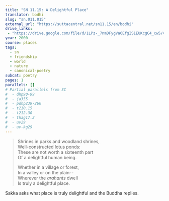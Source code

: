 ```yaml
---
title: "SN 11.15: A Delightful Place"
translator: bodhi
slug: "sn.011.015"
external_url: "https://suttacentral.net/sn11.15/en/bodhi"
drive_links:
 - "https://drive.google.com/file/d/1LPz-_7nmDFygVa6EfgIS1EUKcgC4_cw5/view?usp=drivesdk"
year: 2000
course: places
tags:
  - sn
  - friendship
  - world
  - nature
  - canonical-poetry
subcat: poetry
pages: 1
parallels: []
# Partial parallels from SC
#  - dhp90-99
#  - ja355
#  - pdhp239-260
#  - t210.15
#  - t212.30
#  - thag17.2
#  - uv29
#  - uv-kg29
---
```


> Shrines in parks and woodland shrines,  
Well-constructed lotus ponds:  
These are not worth a sixteenth part  
Of a delightful human being.  
>  
> Whether in a village or forest,  
In a valley or on the plain--  
Wherever the *arahants* dwell  
Is truly a delightful place.

Sakka asks what place is truly delightful and the Buddha replies.

